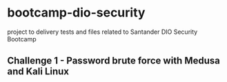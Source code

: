 # bootcamp-dio-security
project to delivery tests and files related to Santander DIO Security Bootcamp

## Challenge 1 - Password brute force with Medusa and Kali Linux
